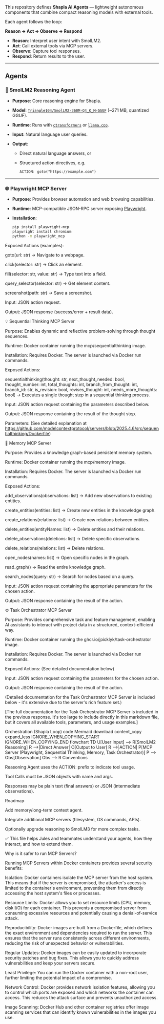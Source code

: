 This repository defines **Shapla AI Agents** — lightweight autonomous components that combine compact reasoning models with external tools.

Each agent follows the loop:

**Reason → Act → Observe → Respond**

* **Reason**: Interpret user intent with SmolLM2.
* **Act**: Call external tools via MCP servers.
* **Observe**: Capture tool responses.
* **Respond**: Return results to the user.

---

## Agents

### 🧠 SmolLM2 Reasoning Agent

* **Purpose**: Core reasoning engine for Shapla.
* **Model**: [`Triangle104/SmolLM2-360M-Q4_K_M-GGUF`](https://huggingface.co/Triangle104/SmolLM2-360M-Q4_K_M-GGUF) (\~271 MB, quantized GGUF).
* **Runtime**: Runs with [`ctransformers`](https://github.com/marella/ctransformers) or [`llama.cpp`](https://github.com/ggerganov/llama.cpp).
* **Input**: Natural language user queries.
* **Output**:

  * Direct natural language answers, or
  * Structured action directives, e.g.

    ```
    ACTION: goto("https://example.com")
    ```

---

### 🌐 Playwright MCP Server

* **Purpose**: Provides browser automation and web browsing capabilities.

* **Runtime**: MCP-compatible JSON-RPC server exposing [Playwright](https://playwright.dev/).

* **Installation**:

  ```bash
  pip install playwright-mcp
  playwright install chromium
  python -m playwright_mcp

Exposed Actions (examples):

goto(url: str) → Navigate to a webpage.

click(selector: str) → Click an element.

fill(selector: str, value: str) → Type text into a field.

query_selector(selector: str) → Get element content.

screenshot(path: str) → Save a screenshot.

Input: JSON action request.

Output: JSON response (success/error + result data).

💡 Sequential Thinking MCP Server

Purpose: Enables dynamic and reflective problem-solving through thought sequences.

Runtime: Docker container running the mcp/sequentialthinking image.

Installation: Requires Docker. The server is launched via Docker run commands.

Exposed Actions:

sequentialthinking(thought: str, next_thought_needed: bool, thought_number: int, total_thoughts: int, branch_from_thought: int, branch_id: str, is_revision: bool, revises_thought: int, needs_more_thoughts: bool) → Executes a single thought step in a sequential thinking process.

Input: JSON action request containing the parameters described below.

Output: JSON response containing the result of the thought step.

Parameters: (See detailed explanation at https://github.com/modelcontextprotocol/servers/blob/2025.4.6/src/sequentialthinking/Dockerfile)

🧠 Memory MCP Server

Purpose: Provides a knowledge graph-based persistent memory system.

Runtime: Docker container running the mcp/memory image.

Installation: Requires Docker. The server is launched via Docker run commands.

Exposed Actions:

add_observations(observations: list) → Add new observations to existing entities.

create_entities(entities: list) → Create new entities in the knowledge graph.

create_relations(relations: list) → Create new relations between entities.

delete_entities(entityNames: list) → Delete entities and their relations.

delete_observations(deletions: list) → Delete specific observations.

delete_relations(relations: list) → Delete relations.

open_nodes(names: list) → Open specific nodes in the graph.

read_graph() → Read the entire knowledge graph.

search_nodes(query: str) → Search for nodes based on a query.

Input: JSON action request containing the appropriate parameters for the chosen action.

Output: JSON response containing the result of the action.

⚙️ Task Orchestrator MCP Server

Purpose: Provides comprehensive task and feature management, enabling AI assistants to interact with project data in a structured, context-efficient way.

Runtime: Docker container running the ghcr.io/jpicklyk/task-orchestrator image.

Installation: Requires Docker. The server is launched via Docker run commands.

Exposed Actions: (See detailed documentation below)

Input: JSON action request containing the parameters for the chosen action.

Output: JSON response containing the result of the action.

(Detailed documentation for the Task Orchestrator MCP Server is included below - it's extensive due to the server's rich feature set.)

[The full documentation for the Task Orchestrator MCP Server is included in the previous response. It's too large to include directly in this markdown file, but it covers all available tools, parameters, and usage examples.]

Orchestration (Shapla Loop)
code
Mermaid
download
content_copy
expand_less
IGNORE_WHEN_COPYING_START
IGNORE_WHEN_COPYING_END
flowchart TD
    U[User Input] --> R[SmolLM2 Reasoning]
    R -->|Direct Answer| O[Output to User]
    R -->|ACTION| P[MCP Server (Playwright, Sequential Thinking, Memory, Task Orchestrator)]
    P --> Obs[Observation]
    Obs --> R
Conventions

Reasoning Agent uses the ACTION: prefix to indicate tool usage.

Tool Calls must be JSON objects with name and args.

Responses may be plain text (final answers) or JSON (intermediate observations).

Roadmap

Add memory/long-term context agent.

Integrate additional MCP servers (filesystem, OS commands, APIs).

Optionally upgrade reasoning to SmolLM3 for more complex tasks.

✅ This file helps Jules and teammates understand your agents, how they interact, and how to extend them.

Why is it safer to run MCP Servers?

Running MCP Servers within Docker containers provides several security benefits:

Isolation: Docker containers isolate the MCP server from the host system. This means that if the server is compromised, the attacker's access is limited to the container's environment, preventing them from directly accessing the host system's files or processes.

Resource Limits: Docker allows you to set resource limits (CPU, memory, disk I/O) for each container. This prevents a compromised server from consuming excessive resources and potentially causing a denial-of-service attack.

Reproducibility: Docker images are built from a Dockerfile, which defines the exact environment and dependencies required to run the server. This ensures that the server runs consistently across different environments, reducing the risk of unexpected behavior or vulnerabilities.

Regular Updates: Docker images can be easily updated to incorporate security patches and bug fixes. This allows you to quickly address vulnerabilities and keep your servers secure.

Least Privilege: You can run the Docker container with a non-root user, further limiting the potential impact of a compromise.

Network Control: Docker provides network isolation features, allowing you to control which ports are exposed and which networks the container can access. This reduces the attack surface and prevents unauthorized access.

Image Scanning: Docker Hub and other container registries offer image scanning services that can identify known vulnerabilities in the images you use.
